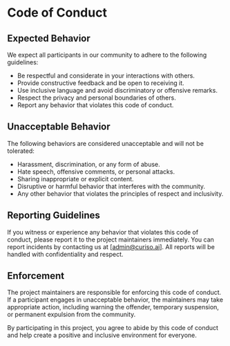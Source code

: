 # Code of Conduct

## Expected Behavior

We expect all participants in our community to adhere to the following guidelines:

- Be respectful and considerate in your interactions with others.
- Provide constructive feedback and be open to receiving it.
- Use inclusive language and avoid discriminatory or offensive remarks.
- Respect the privacy and personal boundaries of others.
- Report any behavior that violates this code of conduct.

## Unacceptable Behavior

The following behaviors are considered unacceptable and will not be tolerated:

- Harassment, discrimination, or any form of abuse.
- Hate speech, offensive comments, or personal attacks.
- Sharing inappropriate or explicit content.
- Disruptive or harmful behavior that interferes with the community.
- Any other behavior that violates the principles of respect and inclusivity.

## Reporting Guidelines

If you witness or experience any behavior that violates this code of conduct, please report it to the project maintainers immediately. You can report incidents by contacting us at [admin@curiso.ai]. All reports will be handled with confidentiality and respect.

## Enforcement

The project maintainers are responsible for enforcing this code of conduct. If a participant engages in unacceptable behavior, the maintainers may take appropriate action, including warning the offender, temporary suspension, or permanent expulsion from the community.

By participating in this project, you agree to abide by this code of conduct and help create a positive and inclusive environment for everyone.
